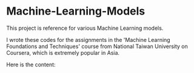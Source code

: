 # Machine-Learning-Models
This project is reference for various Machine Learning models. 

I wrote these codes for the assignments in the 'Machine Learning Foundations and Techniques' course from National Taiwan University on Coursera, which is extremely popular in Asia.

Here is the content:
